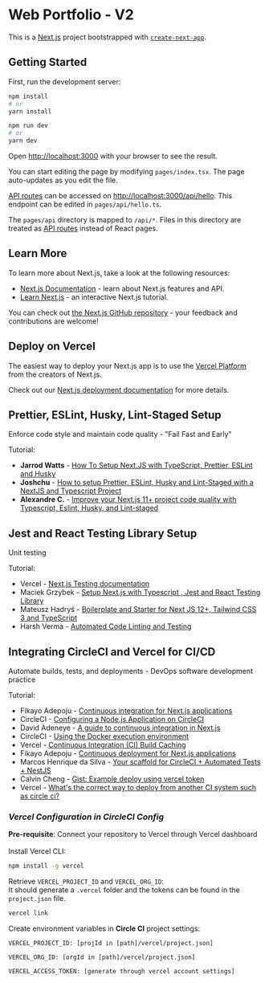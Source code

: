 # Web Portfolio - V2

This is a [Next.js](https://nextjs.org/) project bootstrapped with [`create-next-app`](https://github.com/vercel/next.js/tree/canary/packages/create-next-app).

## **Getting Started**

First, run the development server:

```bash
npm install
# or
yarn install
```

```bash
npm run dev
# or
yarn dev
```

Open [http://localhost:3000](http://localhost:3000) with your browser to see the result.

You can start editing the page by modifying `pages/index.tsx`. The page auto-updates as you edit the file.

[API routes](https://nextjs.org/docs/api-routes/introduction) can be accessed on [http://localhost:3000/api/hello](http://localhost:3000/api/hello). This endpoint can be edited in `pages/api/hello.ts`.

The `pages/api` directory is mapped to `/api/*`. Files in this directory are treated as [API routes](https://nextjs.org/docs/api-routes/introduction) instead of React pages.

## **Learn More**

To learn more about Next.js, take a look at the following resources:

- [Next.js Documentation](https://nextjs.org/docs) - learn about Next.js features and API.
- [Learn Next.js](https://nextjs.org/learn) - an interactive Next.js tutorial.

You can check out [the Next.js GitHub repository](https://github.com/vercel/next.js/) - your feedback and contributions are welcome!

## **Deploy on Vercel**

The easiest way to deploy your Next.js app is to use the [Vercel Platform](https://vercel.com/new?utm_medium=default-template&filter=next.js&utm_source=create-next-app&utm_campaign=create-next-app-readme) from the creators of Next.js.

Check out our [Next.js deployment documentation](https://nextjs.org/docs/deployment) for more details.

## **Prettier, ESLint, Husky, Lint-Staged Setup**

Enforce code style and maintain code quality - "Fail Fast and Early"

Tutorial:

- **Jarrod Watts** - [How To Setup Next.JS with TypeScript, Prettier, ESLint and Husky](https://www.youtube.com/watch?v=sH93pQb9bWM&ab_channel=JarrodWatts)
- **Joshchu** - [How to setup Prettier, ESLint, Husky and Lint-Staged with a NextJS and Typescript Project](https://dev.to/joshchu/how-to-setup-prettier-eslint-husky-and-lint-staged-with-a-nextjs-and-typescript-project-i7b)
- **Alexandre C.** - [Improve your Next.js 11+ project code quality with Typescript, Eslint, Husky, and Lint-staged](https://dev.to/alexcoding42/set-up-typescript-eslint-husky-and-lint-staged-in-a-next-js-11-project-5g5j)

## **Jest and React Testing Library Setup**

Unit testing

Tutorial:

- Vercel - [Next.js Testing documentation](https://nextjs.org/docs/testing#jest-and-react-testing-library)
- Maciek Grzybek - [Setup Next.js with Typescript , Jest and React Testing Library](https://dev.to/maciekgrzybek/setup-next-js-with-typescript-jest-and-react-testing-library-28g5)
- Mateusz Hadryś - [Boilerplate and Starter for Next JS 12+, Tailwind CSS 3 and TypeScript](https://github.com/hadrysm/nextjs-boilerplate)
- Harsh Verma - [Automated Code Linting and Testing](https://medium.com/@harshverma04111989/automated-code-linting-and-testing-a3fb0416756c)

## **Integrating CircleCI and Vercel for CI/CD**

Automate builds, tests, and deployments - DevOps software development practice

Tutorial:

- Fikayo Adepoju - [Continuous integration for Next.js applications](https://circleci.com/blog/next-testing/?utm_source=google&utm_medium=sem&utm_campaign=sem-google-dg--emea-en-dsa-maxConv-auth-brand&utm_term=g_-_c__dsa_&utm_content=&gclid=CjwKCAjwt7SWBhAnEiwAx8ZLaqjakbuvDUxIKNmFmtPM4sUDbMxjli9VN5EysDOhgC3yXQ9Nd99LFBoCciEQAvD_BwE)
- CircleCI - [Configuring a Node.js Application on CircleCI](https://circleci.com/docs/language-javascript)
- David Adeneye - [A guide to continuous integration in Next.js](https://birdeatsbug.com/blog/a-guide-to-continuous-integration-in-next-js)
- CircleCI - [Using the Docker execution environment](https://circleci.com/docs/using-docker)
- Vercel - [Continuous Integration (CI) Build Caching](https://nextjs.org/docs/advanced-features/ci-build-caching)
- Fikayo Adepoju - [Continuous deployment for Next.js applications](https://circleci.com/blog/continuous-deployment-for-next-js-apps/)
- Marcos Henrique da Silva - [Your scaffold for CircleCI + Automated Tests + NestJS](https://makinhs.medium.com/your-scaffold-for-circleci-automated-tests-nestjs-a64f028cdd3d)
- Calvin Cheng - [Gist: Example deploy using vercel token](https://gist.github.com/calvinchengx/e1b1ab6388cec4f26192414dd9ed7af4)
- Vercel - [What's the correct way to deploy from another CI system such as circle ci?](https://github.com/vercel/vercel/discussions/7849)

### **_Vercel Configuration in CircleCI Config_**

**Pre-requisite**: Connect your repository to Vercel through Vercel dashboard
\
\
Install Vercel CLI:

```bash
npm install -g vercel
```

Retrieve `VERCEL_PROJECT_ID` and `VERCEL_ORG_ID`: \
It should generate a `.vercel` folder and the tokens can be found in the `project.json` file.

```bash
vercel link
```

Create environment variables in **Circle CI** project settings:

```
VERCEL_PROJECT_ID: [projId in [path]/vercel/project.json]
```

```
VERCEL_ORG_ID: [orgId in [path]/vercel/project.json]
```

```
VERCEL_ACCESS_TOKEN: [generate through vercel account settings]
```
